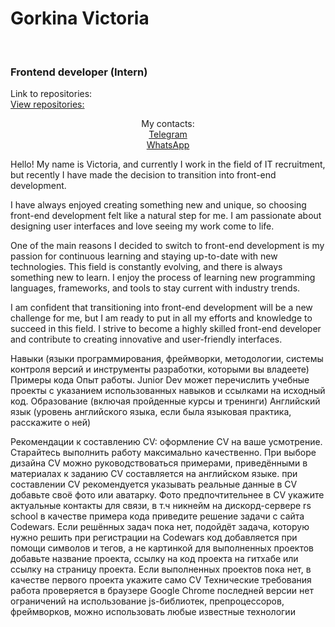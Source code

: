 # Gorkina Victoria

<br />
<div align="left">

  <h3 align="left">Frontend developer (Intern)</h3>

  <p align="left">
    Link to repositories:
    <br />
    <a href="https://github.com/ViktoriaElm?tab=repositories">View repositories:</a>
  </p>
  <p align="center">
    My contacts:
    <br />
    <a href="https://t.me/viktoria_gorkina">Telegram</a>
    <br />
    <a href="https://wa.me/79218743998">WhatsApp</a>
  </p>
</div>

<p>
Hello! My name is Victoria, and currently I work in the field of IT recruitment, but recently I have made the decision to transition into front-end development.
</p>
<p>
I have always enjoyed creating something new and unique, so choosing front-end development felt like a natural step for me. I am passionate about designing user interfaces and love seeing my work come to life.
</p>
<p>
One of the main reasons I decided to switch to front-end development is my passion for continuous learning and staying up-to-date with new technologies. This field is constantly evolving, and there is always something new to learn. I enjoy the process of learning new programming languages, frameworks, and tools to stay current with industry trends.
</p>
<p>
I am confident that transitioning into front-end development will be a new challenge for me, but I am ready to put in all my efforts and knowledge to succeed in this field. I strive to become a highly skilled front-end developer and contribute to creating innovative and user-friendly interfaces.
</p>

Навыки (языки программирования, фреймворки, методологии, системы контроля версий и инструменты разработки, которыми вы владеете)
Примеры кода
Опыт работы. Junior Dev может перечислить учебные проекты с указанием использованных навыков и ссылками на исходный код.
Образование (включая пройденные курсы и тренинги)
Английский язык (уровень английского языка, если была языковая практика, расскажите о ней)

Рекомендации к составлению CV:
оформление CV на ваше усмотрение. Старайтесь выполнить работу максимально качественно. При выборе дизайна CV можно руководствоваться примерами, приведёнными в материалах к заданию
CV составляется на английском языке.
при составлении CV рекомендуется указывать реальные данные
в CV добавьте своё фото или аватарку. Фото предпочтительнее
в CV укажите актуальные контакты для связи, в т.ч никнейм на дискорд-сервере rs school
в качестве примера кода приведите решение задачи с сайта Codewars.
Если решённых задач пока нет, подойдёт задача, которую нужно решить при регистрации на Codewars
код добавляется при помощи символов и тегов, а не картинкой
для выполненных проектов добавьте название проекта, ссылку на код проекта на гитхабе или ссылку на страницу проекта.
Если выполненных проектов пока нет, в качестве первого проекта укажите само CV
Технические требования
работа проверяется в браузере Google Chrome последней версии
нет ограничений на использование js-библиотек, препроцессоров, фреймворков, можно использовать любые известные технологии
